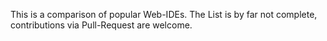 This is a comparison of popular Web-IDEs.
The List is by far not complete, contributions via Pull-Request are welcome.
